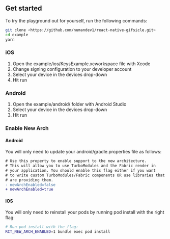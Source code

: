 ## Get started

To try the playground out for yourself, run the following commands:

```sh
git clone <https://github.com/numandev1/react-native-gifsicle.git>
cd example
yarn
```

### iOS

1. Open the example/ios/KeysExample.xcworkspace file with Xcode
2. Change signing configuration to your developer account
3. Select your device in the devices drop-down
4. Hit run

### Android

1. Open the example/android/ folder with Android Studio
2. Select your device in the devices drop-down
3. Hit run

### Enable New Arch

#### Android

You will only need to update your android/gradle.properties file as follows:

```diff
# Use this property to enable support to the new architecture.
# This will allow you to use TurboModules and the Fabric render in
# your application. You should enable this flag either if you want
# to write custom TurboModules/Fabric components OR use libraries that
# are providing them.
- newArchEnabled=false
+ newArchEnabled=true
```

#### IOS

You will only need to reinstall your pods by running pod install with the right flag:

```sh
# Run pod install with the flag:
RCT_NEW_ARCH_ENABLED=1 bundle exec pod install
```
